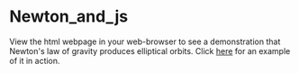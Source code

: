 # Newton_and_js
View the html webpage in your web-browser to see a demonstration that Newton's law of gravity produces elliptical orbits.
Click [here](https://www.djwoodhouse.com/Newton_and_js.html) for an example of it in action.
